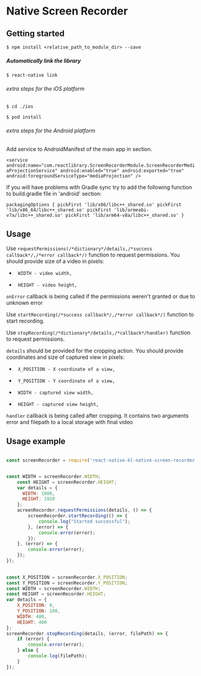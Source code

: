 # Native Screen Recorder

## Getting started

`$ npm install <relative_path_to_module_dir> --save`

##### Automatically link the library

`$ react-native link`

###### _extra steps for the iOS platform_

`$ cd ./ios`

`$ pod install`

###### _extra steps for the Android platform_

Add service to AndroidManifest of the main app in <application> section.

`<service
    android:name="com.reactlibrary.ScreenRecorderModule.ScreenRecorderMediaProjectionService"
    android:enabled="true"
    android:exported="true"
    android:foregroundServiceType="mediaProjection" />`

If you will have problems with Gradle sync try to add the following function to build.gradle file in 'android' section:

`packagingOptions {
pickFirst 'lib/x86/libc++_shared.so'
pickFirst 'lib/x86_64/libc++_shared.so'
pickFirst 'lib/armeabi-v7a/libc++_shared.so'
pickFirst 'lib/arm64-v8a/libc++_shared.so'
}`

## Usage

Use `requestPermissions(/*dictionary*/details,/*success callback*/,/*error callback*/)` function to request permissions. You should provide size of a video in pixels:
*      WIDTH - video width,
*      HEIGHT - video height,

`onError` callback is being called if the permissions weren't granted or due to unknown error

Use `startRecording(/*success callback*/,/*error callback*/)` function to start recording.

Use `stopRecording(/*dictionary*/details,/*callback*/handler)` function to request permissions.

`details` should be provided for the cropping action. You should provide coordinates and size of captured view in pixels:
*      X_POSITION - X coordinate of a view,
*      Y_POSITION - Y coordinate of a view,
*      WIDTH - captured view width,
*      HEIGHT - captured view height,

`handler` callback is being called after cropping. It contains two arguments error and filepath to a local storage with final video

## Usage example
```javascript

const screenRecorder = require('react-native-kl-native-screen-recorder');


const WIDTH = screenRecorder.WIDTH;
    const HEIGHT = screenRecorder.HEIGHT;
    var details = {
      WIDTH: 1080,
      HEIGHT: 1920
    }; 
    acreenRecorder.requestPermissions(details, () => {
        screenRecorder.startRecording(() => {
            console.log("Started successful");
        }, (error) => {
            console.error(error);
        });
    }, (error) => {
        console.error(error);
    });
});
    

const X_POSITION = screenRecorder.X_POSITION;
const Y_POSITION = screenRecorder.Y_POSITION;
const WIDTH = screenRecorder.WIDTH;
const HEIGHT = screenRecorder.HEIGHT;
var details = {
    X_POSITION: 0,
    Y_POSITION: 100,
    WIDTH: 400,
    HEIGHT: 400
}; 
screenRecorder.stopRecording(details, (error, filePath) => {
    if (error) {
        console.error(error);
    } else { 
        console.log(filePath);
    }
});

```
